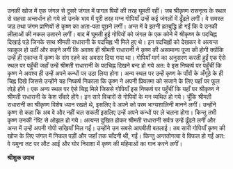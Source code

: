 उनकी खोज में एक जंगल से दूसरे जंगल में पागल षियों की तरह घूमती रहीं। जब श्रीकृष्ण रासनृत्य के स्थल से सहसा अन्तर्धान हो गये तो उनके भाव में पूरी तरह मग्न गोपियाँ उन्हें कई जंगलों में ढूँढऩे लगीं। वे समस्त जड़ तथा जंगम प्राणियों से कृष्ण का अता-पता पूछने लगीं। अन्त में वे इतनी हतबुद्धि हो गईं कि वे उनकी लीलाओं की नकल उतारने लगीं। बाद में घूमती हुई गोपियों को जंगल के एक कोने में श्रीकृष्ण के पदचिह्न दिखाई पड़े जिनके साथ श्रीमती राधारानी के पदचिह्न भी मिले हुए थे। इन पदचिह्नों को देखकर वे अत्यन्त व्याकुल हो उठीं और कहने लगीं कि अवश्य ही श्रीमती राधारानी ने कृष्ण की असामान्य पूजा की होगी क्योंकि उन्हें ही एकान्त में कृष्ण के संग रहने का अवसर दिया गया था। गोपियाँ मार्ग का अनुसरण करती हुईं एक ऐसे स्थल पर पहुँची जहाँ उन्हें श्रीमती राधारानी के पदचिह्न दिखने बन्द हो गये अत: वे इस निष्कर्ष पर पहुँचीं कि कृष्ण ने अवश्य ही उन्हें अपने कन्धों पर उठा लिया होगा। अन्य स्थल पर उन्हें कृष्ण के पाँवों के अँगूठे के ही चिह्न दिखे जिससे उन्होंने यह निष्कर्ष निकाला कि कृष्ण ने अपनी प्रियतमा को सजाने के लिए यहाँ पर फूल तोड़े होंगे। एक अन्य स्थल पर ऐसे चिह्न मिले जिससे गोपियाँ इस निष्कर्ष पर पहुँचीं कि यहाँ पर श्रीकृष्ण ने श्रीमती राधारानी के केश सँवारे होंगे। इन सारे विचारों से गोपियों के मन व्यथित हो गये। चूँकि श्रीमती राधारानी का श्रीकृष्ण विशेष ध्यान रखते थे, इसलिए वे अपने को परम भाग्यशालिनी मानने लगीं। उन्होंने कृष्ण से कहा कि अब वे और नहीं चल सकतीं इसलिए उन्हें अपने कन्धों पर ले चलना होगा। किन्तु तभी कृष्ण उनकी ²ष्टि से ओझल हो गये। अत्यन्त दुखित होकर श्रीमती राधारानी सर्वत्र उन्हें ढूँढऩे लगीं और अन्त में उन्हें अपनी गोपी सखियाँ मिल गईं। उन्होंने उन सबसे आपबीती बतलाई। तब सारी गोपियाँ कृष्ण की खोज के लिए जंगल में निकल पड़ीं और जहाँ तक चाँदनी थी, गईं। किन्तु अन्ततोगत्वा वे विफल हो गईं अत: वे यमुना तट पर लौट आईं और घोर निराशा में कृष्ण की महिमाओं का गान करने लगीं।  

**श्रीशुक उवाच** 